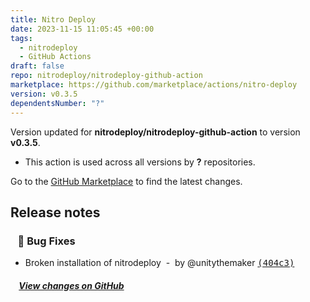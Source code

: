```yaml
---
title: Nitro Deploy
date: 2023-11-15 11:05:45 +00:00
tags:
  - nitrodeploy
  - GitHub Actions
draft: false
repo: nitrodeploy/nitrodeploy-github-action
marketplace: https://github.com/marketplace/actions/nitro-deploy
version: v0.3.5
dependentsNumber: "?"
---
```



Version updated for **nitrodeploy/nitrodeploy-github-action** to version **v0.3.5**.
- This action is used across all versions by **?** repositories.

Go to the [GitHub Marketplace](https://github.com/marketplace/actions/nitro-deploy) to find the latest changes.

## Release notes

### &nbsp;&nbsp;&nbsp;🐞 Bug Fixes

- Broken installation of nitrodeploy &nbsp;-&nbsp; by @unitythemaker [<samp>(404c3)</samp>](https://github.com/nitrodeploy/nitrodeploy-github-action/commit/404c34d)

##### &nbsp;&nbsp;&nbsp;&nbsp;[View changes on GitHub](https://github.com/nitrodeploy/nitrodeploy-github-action/compare/v0.3.4...v0.3.5)
